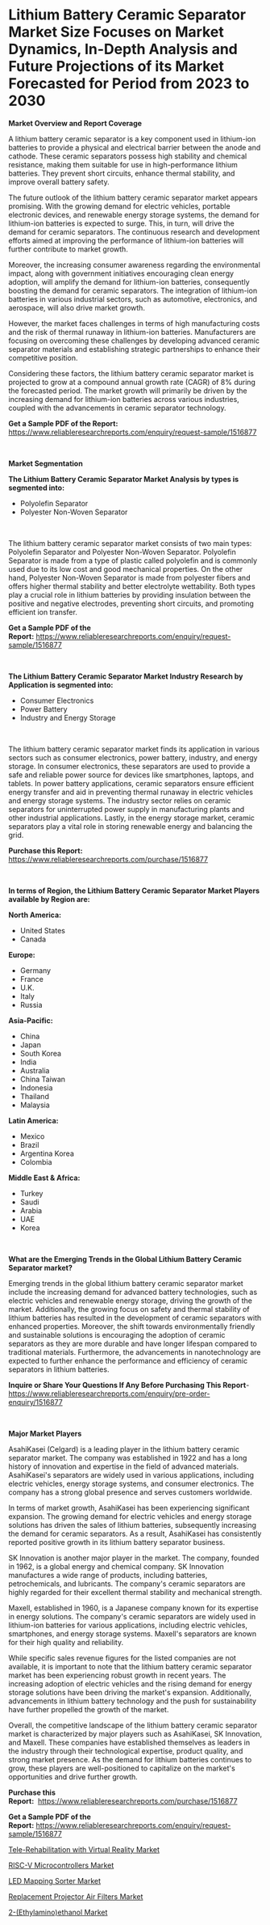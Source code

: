 <p><h1>Lithium Battery Ceramic Separator Market Size Focuses on Market Dynamics, In-Depth Analysis and Future Projections of its Market Forecasted for Period from 2023 to 2030</h1></p><p><strong>Market Overview and Report Coverage</strong></p>
<p><p>A lithium battery ceramic separator is a key component used in lithium-ion batteries to provide a physical and electrical barrier between the anode and cathode. These ceramic separators possess high stability and chemical resistance, making them suitable for use in high-performance lithium batteries. They prevent short circuits, enhance thermal stability, and improve overall battery safety.</p><p>The future outlook of the lithium battery ceramic separator market appears promising. With the growing demand for electric vehicles, portable electronic devices, and renewable energy storage systems, the demand for lithium-ion batteries is expected to surge. This, in turn, will drive the demand for ceramic separators. The continuous research and development efforts aimed at improving the performance of lithium-ion batteries will further contribute to market growth.</p><p>Moreover, the increasing consumer awareness regarding the environmental impact, along with government initiatives encouraging clean energy adoption, will amplify the demand for lithium-ion batteries, consequently boosting the demand for ceramic separators. The integration of lithium-ion batteries in various industrial sectors, such as automotive, electronics, and aerospace, will also drive market growth.</p><p>However, the market faces challenges in terms of high manufacturing costs and the risk of thermal runaway in lithium-ion batteries. Manufacturers are focusing on overcoming these challenges by developing advanced ceramic separator materials and establishing strategic partnerships to enhance their competitive position.</p><p>Considering these factors, the lithium battery ceramic separator market is projected to grow at a compound annual growth rate (CAGR) of 8% during the forecasted period. The market growth will primarily be driven by the increasing demand for lithium-ion batteries across various industries, coupled with the advancements in ceramic separator technology.</p></p>
<p><strong>Get a Sample PDF of the Report:</strong> <a href="https://www.reliableresearchreports.com/enquiry/request-sample/1516877">https://www.reliableresearchreports.com/enquiry/request-sample/1516877</a></p>
<p>&nbsp;</p>
<p><strong>Market Segmentation</strong></p>
<p><strong>The Lithium Battery Ceramic Separator Market Analysis by types is segmented into:</strong></p>
<p><ul><li>Polyolefin Separator</li><li>Polyester Non-Woven Separator</li></ul></p>
<p>&nbsp;</p>
<p><p>The lithium battery ceramic separator market consists of two main types: Polyolefin Separator and Polyester Non-Woven Separator. Polyolefin Separator is made from a type of plastic called polyolefin and is commonly used due to its low cost and good mechanical properties. On the other hand, Polyester Non-Woven Separator is made from polyester fibers and offers higher thermal stability and better electrolyte wettability. Both types play a crucial role in lithium batteries by providing insulation between the positive and negative electrodes, preventing short circuits, and promoting efficient ion transfer.</p></p>
<p><strong>Get a Sample PDF of the Report:</strong>&nbsp;<a href="https://www.reliableresearchreports.com/enquiry/request-sample/1516877">https://www.reliableresearchreports.com/enquiry/request-sample/1516877</a></p>
<p>&nbsp;</p>
<p><strong>The Lithium Battery Ceramic Separator Market Industry Research by Application is segmented into:</strong></p>
<p><ul><li>Consumer Electronics</li><li>Power Battery</li><li>Industry and Energy Storage</li></ul></p>
<p>&nbsp;</p>
<p><p>The lithium battery ceramic separator market finds its application in various sectors such as consumer electronics, power battery, industry, and energy storage. In consumer electronics, these separators are used to provide a safe and reliable power source for devices like smartphones, laptops, and tablets. In power battery applications, ceramic separators ensure efficient energy transfer and aid in preventing thermal runaway in electric vehicles and energy storage systems. The industry sector relies on ceramic separators for uninterrupted power supply in manufacturing plants and other industrial applications. Lastly, in the energy storage market, ceramic separators play a vital role in storing renewable energy and balancing the grid.</p></p>
<p><strong>Purchase this Report:</strong>&nbsp; <a href="https://www.reliableresearchreports.com/purchase/1516877">https://www.reliableresearchreports.com/purchase/1516877</a></p>
<p>&nbsp;</p>
<p><strong>In terms of Region, the Lithium Battery Ceramic Separator Market Players available by Region are:</strong></p>
<p>
    <p> <strong> North America: </strong>
        <ul>
            <li>United States</li>
            <li>Canada</li>
        </ul>
        </p> 
    <p> <strong> Europe: </strong>
        <ul>
            <li>Germany</li>
            <li>France</li>
            <li>U.K.</li>
            <li>Italy</li>
            <li>Russia</li>
        </ul>
        </p> 
    <p> <strong> Asia-Pacific: </strong>
        <ul>
            <li>China</li>
            <li>Japan</li>
            <li>South Korea</li>
            <li>India</li>
            <li>Australia</li>
            <li>China Taiwan</li>
            <li>Indonesia</li>
            <li>Thailand</li>
            <li>Malaysia</li>
        </ul>
        </p> 
    <p> <strong> Latin America: </strong>
        <ul>
            <li>Mexico</li>
            <li>Brazil</li>
            <li>Argentina Korea</li>
            <li>Colombia</li>
        </ul>
        </p> 
    <p> <strong> Middle East & Africa: </strong>
        <ul>
            <li>Turkey</li>
            <li>Saudi</li>
            <li>Arabia</li>
            <li>UAE</li>
            <li>Korea</li>
        </ul>
    </p>
    </p>
<p>&nbsp;</p>
<p><strong>What are the Emerging Trends in the Global Lithium Battery Ceramic Separator market?</strong></p>
<p><p>Emerging trends in the global lithium battery ceramic separator market include the increasing demand for advanced battery technologies, such as electric vehicles and renewable energy storage, driving the growth of the market. Additionally, the growing focus on safety and thermal stability of lithium batteries has resulted in the development of ceramic separators with enhanced properties. Moreover, the shift towards environmentally friendly and sustainable solutions is encouraging the adoption of ceramic separators as they are more durable and have longer lifespan compared to traditional materials. Furthermore, the advancements in nanotechnology are expected to further enhance the performance and efficiency of ceramic separators in lithium batteries.</p></p>
<p><strong>Inquire or Share Your Questions If Any Before Purchasing This Report</strong>- <a href="https://www.reliableresearchreports.com/enquiry/pre-order-enquiry/1516877">https://www.reliableresearchreports.com/enquiry/pre-order-enquiry/1516877</a></p>
<p>&nbsp;</p>
<p><strong>Major Market Players</strong></p>
<p><p>AsahiKasei (Celgard) is a leading player in the lithium battery ceramic separator market. The company was established in 1922 and has a long history of innovation and expertise in the field of advanced materials. AsahiKasei's separators are widely used in various applications, including electric vehicles, energy storage systems, and consumer electronics. The company has a strong global presence and serves customers worldwide.</p><p>In terms of market growth, AsahiKasei has been experiencing significant expansion. The growing demand for electric vehicles and energy storage solutions has driven the sales of lithium batteries, subsequently increasing the demand for ceramic separators. As a result, AsahiKasei has consistently reported positive growth in its lithium battery separator business.</p><p>SK Innovation is another major player in the market. The company, founded in 1962, is a global energy and chemical company. SK Innovation manufactures a wide range of products, including batteries, petrochemicals, and lubricants. The company's ceramic separators are highly regarded for their excellent thermal stability and mechanical strength.</p><p>Maxell, established in 1960, is a Japanese company known for its expertise in energy solutions. The company's ceramic separators are widely used in lithium-ion batteries for various applications, including electric vehicles, smartphones, and energy storage systems. Maxell's separators are known for their high quality and reliability.</p><p>While specific sales revenue figures for the listed companies are not available, it is important to note that the lithium battery ceramic separator market has been experiencing robust growth in recent years. The increasing adoption of electric vehicles and the rising demand for energy storage solutions have been driving the market's expansion. Additionally, advancements in lithium battery technology and the push for sustainability have further propelled the growth of the market.</p><p>Overall, the competitive landscape of the lithium battery ceramic separator market is characterized by major players such as AsahiKasei, SK Innovation, and Maxell. These companies have established themselves as leaders in the industry through their technological expertise, product quality, and strong market presence. As the demand for lithium batteries continues to grow, these players are well-positioned to capitalize on the market's opportunities and drive further growth.</p></p>
<p><strong>Purchase this Report:</strong>&nbsp;&nbsp;<a href="https://www.reliableresearchreports.com/purchase/1516877">https://www.reliableresearchreports.com/purchase/1516877</a></p>
<p></p>
<p><strong>Get a Sample PDF of the Report:</strong>&nbsp;<a href="https://www.reliableresearchreports.com/enquiry/request-sample/1516877">https://www.reliableresearchreports.com/enquiry/request-sample/1516877</a></p>
<p><p><a href="https://github.com/RickHolmes3/Market-Research-Report-List-1/blob/main/tele-rehabilitation-with-virtual-reality-market.md">Tele-Rehabilitation with Virtual Reality Market</a></p><p><a href="https://medium.com/@juliecastro06/risc-v-microcontrollers-market-competitive-analysis-market-trends-and-forecast-to-2030-fd68d1f25b8a">RISC-V Microcontrollers Market</a></p><p><a href="https://medium.com/@loretashyti01/led-mapping-sorter-market-size-reveals-the-best-marketing-channels-in-global-industry-666964213184">LED Mapping Sorter Market</a></p><p><a href="https://medium.com/@anilaxhafa2022/replacement-projector-air-filters-market-analysis-and-sze-forecasted-for-period-from-2023-to-2030-b0fd0ee8343b">Replacement Projector Air Filters Market</a></p><p><a href="https://medium.com/@sarademiri71/2-ethylamino-ethanol-market-trends-forecast-and-competitive-analysis-to-2030-fe3ec38bb56c">2-(Ethylamino)ethanol Market</a></p></p>